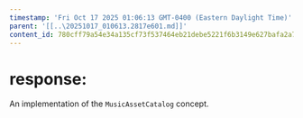 ```yaml
---
timestamp: 'Fri Oct 17 2025 01:06:13 GMT-0400 (Eastern Daylight Time)'
parent: '[[..\20251017_010613.2817e601.md]]'
content_id: 780cff79a54e34a135cf73f537464eb21debe5221f6b3149e627bafa2a7f90d8
---
```


# response:

An implementation of the `MusicAssetCatalog` concept.
